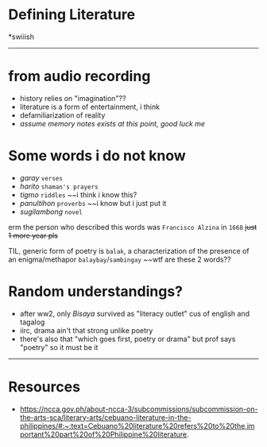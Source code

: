 # Defining Literature
*swiiish

----
# from audio recording
- history relies on "imagination"??
- literature is a form of entertainment, i think
- defamiliarization of reality
- *assume memory notes exists at this point, good luck me*

# Some words i do not know
- *garay* `verses`
- *harito* `shaman's prayers`
- *tigmo* `riddles` ~~i think i know this?
- *panultihon* `proverbs` ~~i know but i just put it
- *sugilambong* `novel`

erm the person who described this words was `Francisco Alzina` in `1668` ~~just 1 more year pls~~

TIL, generic form of poetry is `balak`, a characterization of the presence of an enigma/methapor `balaybay`/`sambingay` ~~wtf are these 2 words??

# Random understandings?
- after ww2, only *Bisaya* survived as "literacy outlet" cus of english and tagalog
- iirc, drama ain't that strong unlike poetry
- there's also that "which goes first, poetry or drama" but prof says "poetry" so it must be it
----
# Resources
- https://ncca.gov.ph/about-ncca-3/subcommissions/subcommission-on-the-arts-sca/literary-arts/cebuano-literature-in-the-philippines/#:~:text=Cebuano%20literature%20refers%20to%20the,important%20part%20of%20Philippine%20literature.